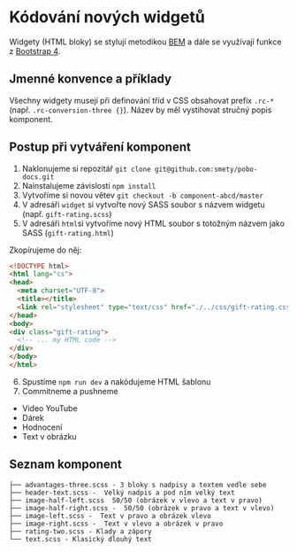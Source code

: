# Kódování nových widgetů

Widgety (HTML bloky) se stylují metodikou [BEM](https://www.vzhurudolu.cz/prirucka/bem) a dále se využívají funkce z
  [Bootstrap 4](https://getbootstrap.com/docs/4.0/getting-started/introduction/).

## Jmenné konvence a příklady 

Všechny widgety musejí při definování tříd v CSS obsahovat prefix `.rc-*` (např. `.rc-conversion-three {}`). Název by 
měl vystihovat stručný popis komponent. 

## Postup při vytváření komponent

1. Naklonujeme si repozitář `git clone git@github.com:smety/pobo-docs.git`
2. Nainstalujeme závislosti `npm install` 
3. Vytvoříme si novou větev `git checkout -b component-abcd/master`
4. V adresáři `widget` si vytvořte nový SASS soubor s názvem widgetu (např. `gift-rating.scss`)
5. V adresáři `html`si vytvoříme nový HTML soubor s totožným názvem jako SASS (`gift-rating.html`)

Zkopírujeme do něj:

```html
<!DOCTYPE html>
<html lang="cs">
<head>
  <meta charset="UTF-8">
  <title></title>
  <link rel="stylesheet" type="text/css" href="./../css/gift-rating.css">
</head>
<body>
<div class="gift-rating">
  <!-- ... my HTML code -->
</div>
</body>
</html>
```

6. Spustíme `npm run dev` a nakódujeme HTML šablonu 
7. Commitneme a pushneme 

- Video YouTube
- Dárek 
- Hodnocení 
- Text v obrázku


## Seznam komponent 

```
├── advantages-three.scss - 3 bloky s nadpisy a textem vedle sebe 
├── header-text.scss -  Velký nadpis a pod ním velký text  
├── image-half-left.scss  50/50 (obrázek v vlevo a text v pravo) 
├── image-half-right.scss -  50/50 (obrázek v pravo a text v vlevo) 
├── image-left.scss -  Text v pravo a obrázek vlevo 
├── image-right.scss -  Text v vlevo a obrázek v pravo 
├── rating-two.scss - Klady a zápory
└── text.scss - Klasický dlouhý text
```

